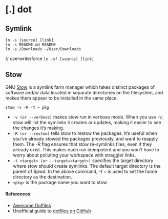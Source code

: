 # [.] dot

## Symlink

```
ln -s [source] [link]
ln -s README.md README
ln -s /Downloads ~/User/Downloads
```

// overwrite/force
`ln -sf [source] [link]`

## Stow

GNU [Stow](https://www.gnu.org/software/stow/) is a symlink farm manager which takes distinct packages of software and/or data located in separate directories on the filesystem, and makes them appear to be installed in the same place.

`stow -v -R -t ~ pkg`

- `-v (or --verbose)` makes stow run in verbose mode. When you use -v, stow will list the symlinks it creates or updates, making it easier to see the changes it’s making.
- `-R (or --restow)` tells stow to restow the packages. It’s useful when you’ve already stowed the packages previously, and want to reapply them. The -R flag ensures that stow re-symlinks files, even if they already exist. This makes each run idempotent and you won’t have to worry about polluting your workspace with straggler links.
- `-t <target> (or --target=<target>)` specifies the target directory where stow should create symlinks. The default target directory is the parent of $pwd. In the above command, -t ~ is used to set the home directory as the destination.
- `<pkg>` is the package name you want to stow.

#### References

- [Awesome Dotfiles](https://project-awesome.org/webpro/awesome-dotfiles)
- Unofficial guide to [dotfiles on GitHub](https://dotfiles.github.io)